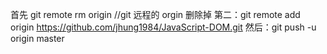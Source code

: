 首先 git remote rm origin 	//git 远程的 orgin 删除掉
 第二：git remote add origin https://github.com/jhung1984/JavaScript-DOM.git
然后：git push -u origin master
